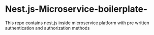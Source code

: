 # Nest.js-Microservice-boilerplate-
This repo contains nest.js inside microservice platform with pre written authentication and authorization methods
